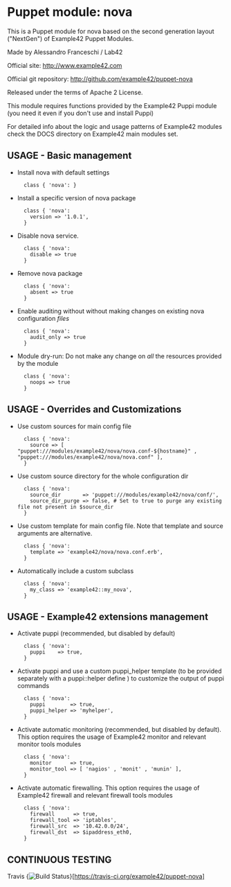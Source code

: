 # Puppet module: nova

This is a Puppet module for nova based on the second generation layout ("NextGen") of Example42 Puppet Modules.

Made by Alessandro Franceschi / Lab42

Official site: http://www.example42.com

Official git repository: http://github.com/example42/puppet-nova

Released under the terms of Apache 2 License.

This module requires functions provided by the Example42 Puppi module (you need it even if you don't use and install Puppi)

For detailed info about the logic and usage patterns of Example42 modules check the DOCS directory on Example42 main modules set.


## USAGE - Basic management

* Install nova with default settings

        class { 'nova': }

* Install a specific version of nova package

        class { 'nova':
          version => '1.0.1',
        }

* Disable nova service.

        class { 'nova':
          disable => true
        }

* Remove nova package

        class { 'nova':
          absent => true
        }

* Enable auditing without without making changes on existing nova configuration *files*

        class { 'nova':
          audit_only => true
        }

* Module dry-run: Do not make any change on *all* the resources provided by the module

        class { 'nova':
          noops => true
        }


## USAGE - Overrides and Customizations
* Use custom sources for main config file 

        class { 'nova':
          source => [ "puppet:///modules/example42/nova/nova.conf-${hostname}" , "puppet:///modules/example42/nova/nova.conf" ], 
        }


* Use custom source directory for the whole configuration dir

        class { 'nova':
          source_dir       => 'puppet:///modules/example42/nova/conf/',
          source_dir_purge => false, # Set to true to purge any existing file not present in $source_dir
        }

* Use custom template for main config file. Note that template and source arguments are alternative. 

        class { 'nova':
          template => 'example42/nova/nova.conf.erb',
        }

* Automatically include a custom subclass

        class { 'nova':
          my_class => 'example42::my_nova',
        }


## USAGE - Example42 extensions management 
* Activate puppi (recommended, but disabled by default)

        class { 'nova':
          puppi    => true,
        }

* Activate puppi and use a custom puppi_helper template (to be provided separately with a puppi::helper define ) to customize the output of puppi commands 

        class { 'nova':
          puppi        => true,
          puppi_helper => 'myhelper', 
        }

* Activate automatic monitoring (recommended, but disabled by default). This option requires the usage of Example42 monitor and relevant monitor tools modules

        class { 'nova':
          monitor      => true,
          monitor_tool => [ 'nagios' , 'monit' , 'munin' ],
        }

* Activate automatic firewalling. This option requires the usage of Example42 firewall and relevant firewall tools modules

        class { 'nova':       
          firewall      => true,
          firewall_tool => 'iptables',
          firewall_src  => '10.42.0.0/24',
          firewall_dst  => $ipaddress_eth0,
        }


## CONTINUOUS TESTING

Travis {<img src="https://travis-ci.org/example42/puppet-nova.png?branch=master" alt="Build Status" />}[https://travis-ci.org/example42/puppet-nova]

